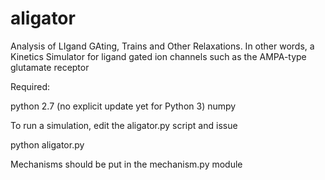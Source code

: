 
# aligator

Analysis of LIgand GAting, Trains and Other Relaxations. In other words, a Kinetics Simulator for ligand gated ion channels such as the AMPA-type glutamate receptor

Required: 

python 2.7 (no explicit update yet for Python 3)
numpy 

To run a simulation, edit the aligator.py script and issue 

  python aligator.py

Mechanisms should be put in the mechanism.py module
